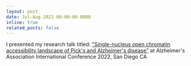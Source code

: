 ```yaml
---
layout: post
date: Jul-Aug 2022 00:00:00-0800
inline: true
related_posts: false
---
```


I presented my research talk titled: ["Single-nucleus open chromatin accessibility landscape of Pick's and Alzheimer's disease"](https://alz.confex.com/alz/2022/meetingapp.cgi/Paper/61354) at Alzheimer's Association International Conference 2022, San Diego CA  

